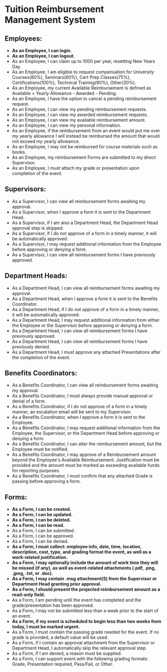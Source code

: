 # Tuition Reimbursement Management System

## Employees:
* **As an Employee, I can login.**
* **As an Employee, I can logout.**
* As an Employee, I can claim up to 1000 per year, resetting New Years Day.
* As an Employee, I am eligible to request compensation for University Courses(80%), Seminars(60%), Cert Prep Classes(75%), Certifications(100%), Technical Training(90%), Other(30%).
* As an Employee, my current Available Reimbursement is defined as Available = Yearly Allowance - Awarded - Pending.
* As an Employee, I have the option to cancel a pending reimbursement request.
* As an Employee, I can view my pending reimbursement requests.
* As an Employee, I can view my awarded reimbursement requests.
* As an Employee, I can view my available reimbursement amount.
* As an Employee, I can view my personal information.
* As an Employee, if the reimbursement from an event would put me over my yearly allowance I will instead be reimbursed the amount that would not exceed my yearly allowance.
* As an Employee, I may not be reimbursed for course materials such as books.
* As an Employee, my reimbursement Forms are submitted to my direct Supervisor.
* As an Employee, I must attach my grade or presentation upon completion of the event.

## Supervisors:
* As a Supervisor, I can view all reimbursement forms awaiting my approval.
* As a Supervisor, when I approve a form it is sent to the Department Head.
* As a Supervisor, if I am also a Department Head, the Department Head approval step is skipped.
* As a Supervisor, if I do not approve of a form in a timely manner, it will be automatically approved.
* As a Supervisor, I may request additional information from the Employee before approving or denying a form.
* As a Supervisor, I can view all reimbursement forms I have previously approved.

## Department Heads:
* As a Department Head, I can view all reimbursement forms awaiting my approval.
* As a Department Head, when I approve a form it is sent to the Benefits Coordinator.
* As a Department Head, if I do not approve of a form in a timely manner, it will be automatically approved.
* As a Department Head, I may request additional information from either the Employee or the Supervisor before approving or denying a form.
* As a Department Head, I can view all reimbursement forms I have previously approved.
* As a Department Head, I can view all reimbursement forms I have previously denied.
* As a Department Head, I must approve any attached Presentations after the completion of the event.

## Benefits Coordinators:
* As a Benefits Coordinator, I can view all reimbursement forms awaiting my approval.
* As a Benefits Coordinator, I must always provide manual approval or denial of a form.
* As a Benefits Coordinator, if I do not approve of a form in a timely manner, an escalation email will be sent to my Supervisor.
* As a Benefits Coordinator, when I approve a form it is sent to the Employee.
* As a Benefits Coordinator, I may request additional information from the Employee, the Supervisor, or the Department Head before approving or denying a form.
* As a Benefits Coordinator, I can alter the reimbursement amount, but the Employee must be notified.
* As a Benefits Coordinator, I may approve of a Reimbursement amount beyond the Employee's Available Reimbursement. Justification must be provided and the amount must be marked as exceeding available funds for reporting purposes.
* As a Benefits Coordinator, I must confirm that any attached Grade is passing before approving a form.

## Forms:
* **As a Form, I can be created.**
* **As a Form, I can be updated.**
* **As a Form, I can be deleted.**
* **As a Form, I can be read.**
* As a Form, I can be submitted.
* As a Form, I can be approved.
* As a Form, I can be denied.
* **As a Form, I must collect: employee info, date, time, location, description, cost, type, and grading format the event, as well as a work-related justification.**
* **As a Form, I may optionally include the amount of work time they will be missed (if any), as well as event-related attachments (.pdf, .png, .jpeg, .txt, or .doc).**
* **As a Form, I may contain .msg attachment(S) from the Supervisor or Department Head granting prior approval.**
* **As a Form, I should present the projected reimbursement amount as a read-only field.**
* As a Form, I am pending until the event has completed and the grade/presentation has been approved.
* As a Form, I may not be submitted less than a week prior to the start of an event.
* **As a Form, if my event is scheduled to begin less than two weeks from today, I must be marked urgent.**
* As a Form, I must contain the passing grade needed for the event. If no grade is provided, a default value will be used.
* As a Form, if I contain an approval attachment from the Supervisor or Department Head, I automatically skip the relevant approval step.
* As a Form, if I am denied, a reason must be supplied.
* As a Form, I can support event with the following grading formats: Grade, Presentation required, Pass/Fail, or Other.